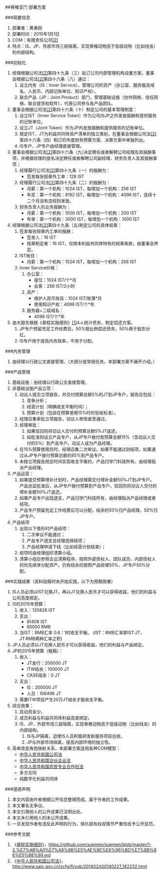 ##脊椎亚门
部署方案

<a name="brief" id="brief"></a>
###简要信息
1. 部署者：黄勇刚
2. 部署时间：2015年1月1日
3. COM：有限责任公司[[2]](#ref2)
4. 特点：IS、JP、外部市场三层隔离，实现脊椎动物高于低级动物（比如线虫）的内部结构。

<a name="init" id="init"></a>
###初始化
1. 经理根据公司法[[2]](#ref2)第四十九条（三）拟订公司内部管理机构设置方案，董事会根据公司法[[2]](#ref2)第四十六条（八）通过：
	1. 设立内务（IS：Inner Service），管理公司的资产（办公室、服务器及域名、人民币、内部记账单位、知识产权）。
	2. 联合产品（JP：Joint Product）部门，管理基础设施（协作网络、信任网络、联合提货权软件），代表公司参与各产品团队。
2. 董事会根据公司法[[2]](#ref2)第四十六条（十）制定公司的基本管理制度：
	1. 设立IST（Inner Service Token）作为公司内JP之外发放报酬和提供服务的记账单位。
	2. 设立JT（Joint Token）作为JP内发放报酬和提供服务的记账单位。
	3. 规定IST、JT为利益共同体资产清单的独立类别，在董事会根据公司法[[2]](#ref2)第四十六条（四）制订的年度财务预算方案、决算方案中单独列出。
	4. IS专户、JP专户由经理直接管理。
3. 董事会根据公司法[[2]](#ref2)第四十六条（九)决定聘任或者解聘公司经理及其报酬事项，并根据经理的提名决定聘任或者解聘公司副经理、财务负责人及其报酬事项；
	1. 经理履行公司法[[2]](#ref2)第四十九条（一）的报酬为：
		* 签发每张规章外工单：128 IST
	2. 经理履行公司法[[2]](#ref2)第四十九条（二）的报酬为：
		* 月薪：第一个机构：1024 IST，每增加一个机构：256 IST
		* 年奖：第一个机构：8192 IST，每增加一个机构：4096 IST，连续十二个月没有违规则发放。
	3. 财务负责人的业务报酬为：
		* 月薪：第一个机构：1000 IST，每增加一个机构：200 IST
		* 年审：第一个机构：3000 IST，每增加一个机构：1000 IST
4. 经理根据公司法[[2]](#ref2)第四十九条（五)制定公司的具体规章：
	1. 签发每张规章内工单的报酬：
		* 签发人：16 IST
		* 规章制定者：16 IST，仅限本利益共同体特有的规章条款，由董事会界定。
	2. IST账目：
		* 月薪：第一个机构：1024 IST，每增加一个机构：256 IST
	3. Inner Service价格：
		1. 办公室：
			* 座位：1024 IST/个*月
			* 会客：256 IST/2小时
		2. 资产：
			* 维护人民币账目：1024 IST/账簿*月
			* 使用知识产权：4096 IST/个*年
		3. 服务器+二级域名：
			* 4096 IST/个*年
5. 由大股东根据《章程实施细则》[[1]](#ref1)4.v.统计债务，制定偿还方案。
	1. JP专户预留充足工作经费后，50%按比例偿还债务，50%用于股东分红。
	2. IS专户用于提高内务效率，不用于分配。

<a name="is" id="is"></a>
###内务管理
1. 由经理以行政公文直接管理。（大部分是常规任务，本部署方案不展开介绍。）

<a name="jp" id="jp"></a>
###产品管理
1. 基础设施：由经理以行政公文直接管理。
2. 非基础设施产品立项：
	1. 动议人提交立项报告，并交付预算总额5%的JT到JP专户，报告应包括：
		1. 竞争分析；
		2. 经营计划（明确收支平衡时间）；
		3. 预算计划（包括在预算使用15%时的验收标准）。
	2. 经理召集审批立项报告，动议人修改直至通过。
	3. 经理审批：
		1. 如果驳回则将动议人交付的预算总额5%JT返还。
		2. 如批准则设立产品专户，从JP专户拨付型预算总额15%（含动议人交付的5%）到产品专户。动议人成为产品经理。
	4. 在15%预算使用完时，经理召集二次审议。如果不能通过则结项，如果通过从JP专户拨付预算总额的85%到产品专户。
	5. 未按立项报告规定时间实现收支平衡的，产品归学门科技所有，由经理指派产品经理。
3. 产品运营：
	1. 如果提交预算增补计划时，产品经理需交付增补金额50%JT到JP专户。产品总监批准后，从JP专户拨付预算到产品专户。驳回则将动议人交付的增补金额50%JT返还。
	2. 如果产品专户出现透支，产品归学门科技所有，由经理指派产品经理或者结项。
	3. 产品专户预留充足工作经费后可以分配，结余的50%归产品经理，50%归JP专户。
4. 产品结项
	1. 出现以下情形时产品结项：
		1. 二次审议不能通过；
		2. 产品专户透支且经理选择结项；
		3. 产品经理申请下线（比如经营计划结束）； 
	2. 结项时由经理组织清算小组。
	3. 清算小组应参照企业清算程序，按照外部债权人、团队成员、内部债权人的优先顺序分配资产。仍有结余的按照产品经理50%、JP专户50%分配。

<a name="result" id="result"></a>
###实践结果（资料投稿时未开始实践，以下为预期效果）
1. IS人员必须以IST兑换JT，再以JT兑换人民币才可以获得收益，他们的利益与公司高度绑定。
2. IS的2015年预算：
	1. 收入：120828 IST
	2. 支出：
		* 81408 IST
		* 65000 RMB
	3. 当IST：RMB汇率 0.6：1时收支平衡。 (IST：RMB汇率即IST:JT、JT:RMB两种汇率之积)
3. JP人员必须以JT兑换人民币才可以获得收益，他们的利益与产品绑定。
4. JP的2015年预算（粗稿）：
	1. 收入：
		* JT发行：200000 JT
		* ITW结余：100000 JT
		* CASE结余：0 JT
	2. 支出：
		* IS：200000 JT
		* 人员：106496 JT
	3. 需要ITW项目产生20万JT结余才能收支平衡。
5. 综合效果：
	1. 启动资金少。
	2. 成员利益与利益共同体利益高度绑定。
	3. IS、JP、外部市场三层隔离，实现脊椎动物高于低级动物（比如线虫）的内部结构。
		1. IS与JP隔离，迫使IS人员积极研发新服务项目创收。
		2. JP与外部市场隔离，提高内部环境的独立性。
6. 简单改变角色映射关系，本部署方案适用各种COM模型：
	* [中华人民共和国公司法](http://www.saic.gov.cn/zcfg/fl/xxb/201402/t20140227_142232.html)
	* [中华人民共和国合伙企业法](http://www.gov.cn/ziliao/flfg/2006-08/28/content_371399.htm)
	* [中华人民共和国农民专业合作社法](http://www.gov.cn/jrzg/2006-10/31/content_429182.htm)
	* 多方合同
	* 纯数字化利益共同体
	
<a name="statement" id="statement"></a>
###道德声明
1. 本文内容由作者根据公开信息整理而成，属于作者的工作成果。
2. 本文署名无争议。
3. 本文引用他人的公开成果已注明出处。
4. 本文未引用他人的未公开成果。
5. 一旦发现作者有违反此声明的行为，俱乐部有权视情节严重性给予公开惩罚。

###参考文献
1. <a name="ref1" id="ref1"></a>《[章程实施细则](https://github.com/xuemen/xuemen/blob/master/1-2.%E7%AB%A0%E7%A8%8B%E5%AE%9E%E6%96%BD%E7%BB%86%E5%88%99.md)》，https://github.com/xuemen/xuemen/blob/master/1-2.%E7%AB%A0%E7%A8%8B%E5%AE%9E%E6%96%BD%E7%BB%86%E5%88%99.md
2. <a name="ref2" id="ref2"></a>《[中华人民共和国公司法](http://www.saic.gov.cn/zcfg/fl/xxb/201402/t20140227_142232.html)》，http://www.saic.gov.cn/zcfg/fl/xxb/201402/t20140227_142232.html